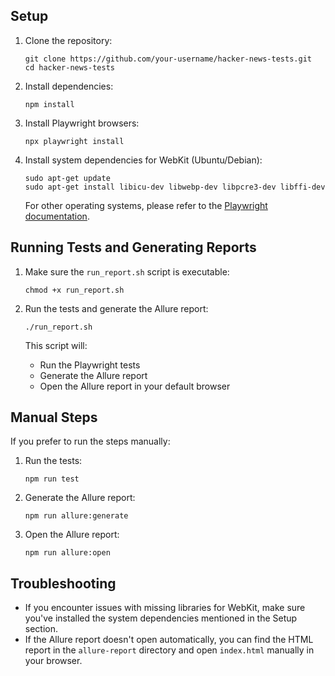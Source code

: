 

## Setup

1. Clone the repository:
   ```
   git clone https://github.com/your-username/hacker-news-tests.git
   cd hacker-news-tests
   ```

2. Install dependencies:
   ```
   npm install
   ```

3. Install Playwright browsers:
   ```
   npx playwright install
   ```

4. Install system dependencies for WebKit (Ubuntu/Debian):
   ```
   sudo apt-get update
   sudo apt-get install libicu-dev libwebp-dev libpcre3-dev libffi-dev
   ```
   For other operating systems, please refer to the [Playwright documentation](https://playwright.dev/docs/troubleshooting).

## Running Tests and Generating Reports

1. Make sure the `run_report.sh` script is executable:
   ```
   chmod +x run_report.sh
   ```

2. Run the tests and generate the Allure report:
   ```
   ./run_report.sh
   ```

   This script will:
   - Run the Playwright tests
   - Generate the Allure report
   - Open the Allure report in your default browser

## Manual Steps

If you prefer to run the steps manually:

1. Run the tests:
   ```
   npm run test
   ```

2. Generate the Allure report:
   ```
   npm run allure:generate
   ```

3. Open the Allure report:
   ```
   npm run allure:open
   ```

## Troubleshooting

- If you encounter issues with missing libraries for WebKit, make sure you've installed the system dependencies mentioned in the Setup section.
- If the Allure report doesn't open automatically, you can find the HTML report in the `allure-report` directory and open `index.html` manually in your browser.

